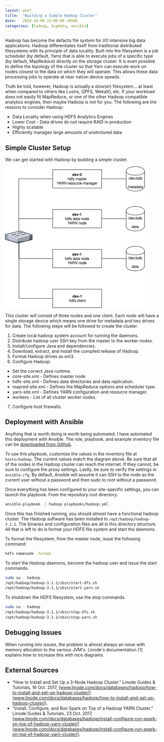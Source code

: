 ```yaml
---
layout: post
title:  "Building a Simple Hadoop Cluster"
date:   2018-10-08 23:00:00 +0500
categories: [hadoop, bigdata, ansible]
---
```


Hadoop has become the defacto file system for I/O intensive big data
applications. Hadoop differentiates itself from traditional distributed
filesystems with its principle of data locality. Built into the filesystem is a
job scheduler (by default, Yarn) that is able to execute jobs of a specific
type (by default, MapReduce) directly on the storage cluster. It is even
possible to define the topology of the cluster so that Yarn can execute work on
nodes closest to the data on which they will operate. This allows these data
processing jobs to operate at near native-device speeds.

Truth be told, however, Hadoop is actually a slow(er) filesystem... at least
when compared to others like Lustre, GPFS, WekaIO, etc. If your workload does
not easily fit MapReduce, or one of the other Hadoop compatible analytics
engines, then maybe Hadoop is not for you. The following are the reasons to
consider Hadoop:

* Data Locality when using HDFS Analytics Engines
* Lower Cost - Data drives do not require RAID in production
* Highly scalable
* Efficiently manages large amounts of unstrctured data

## Simple Cluster Setup

We can get started with Hadoop by building a simple cluster.

![Simple Hadoop](https://raw.githubusercontent.com/rmkraus/kraus.house/master/static/img/_posts/hdfs-simple.png  "Simple Hadoop Architecture")

This cluster will consist of three nodes and one client. Each node will have a
single storage device which means one drive for metadata and two drives for
data. The following steps will be followed to create the cluster.

1. Create local hadoop system account for running the daemons.
2. Distribute hadoop user SSH key from the master to the worker nodes.
3. Install/configure Java and dependencies.
4. Download, extract, and install the compiled release of Hadoop.
5. Format Hadoop drives as ext3.
6. Configure Hadoop:
  * Set the correct Java runtime.
  * core-site.xml - Defines master node
  * hdfs-site.xml - Defines data directories and data replication.
  * mapred-site.xml - Defines the MapReduce options and scheduler type.
  * yarn-site.xml - Defines YARN configuration and resource manager.
  * workers - List of all cluster worker nodes.
7. Configure host firewalls.

## Deployment with Ansible

Anything that is worth doing is worth being automated. I have automated this
deployment with Ansible. The role, playbook, and example inventory file can
be [downloaded from GitHub](https://github.com/rmkraus/ansible-hadoop).

To use this playbook, customize the values in the inventory file at
`hosts/hadoop`. The current values match the diagram above. Be sure that all of
the nodes in the Hadoop cluster can reach the internet. If they cannot, be sure
to configure the proxy settings. Lastly, be sure to verify the settings in
`ansible.cfg`. By default, Ansible will assume it can SSH to the node as the
current user without a password and then sudo to root without a password.

Once everything has been configured to your site-specific settings, you can
launch the playbook. From the repository root directory:

```bash
ansible-playbook -l hadoop playbooks/hadoop.yml
```

Once this has finished running, you should *almost* have a functional hadoop
cluster. The Hadoop software has been installed to `/opt/hadoop/hadoop-3.1.1`.
The binaries and configuration files are all in this directory structure. All
that is left to do is format your HDFS file system and start the daemons.

To format the filesystem, from the master node, issue the following command:

```bash
hdfs namenode -format
```

To start the Hadoop daemons, become the hadoop user and issue the start
commands.

```bash
sudo su - hadoop
/opt/hadoop/hadoop-3.1.1/sbin/start-dfs.sh
/opt/hadoop/hadoop-3.1.1/sbin/start-yarn.sh
```

To shutdown the HDFS filesystem, use the stop commands.

```bash
sudo su - hadoop
/opt/hadoop/hadoop-3.1.1/sbin/stop-dfs.sh
/opt/hadoop/hadoop-3.1.1/sbin/stop-yarn.sh
```

## Debugging Issues

When running into issues, the problem is almost always an issue with memory
allocation to the various JVM's. Linode's documentation [1] explains how to
increase this with nice diagrams.

## External Sources

* “How to Install and Set Up a 3-Node Hadoop Cluster.” Linode Guides & Tutorials, 16 Oct. 2017, [www.linode.com/docs/databases/hadoop/how-to-install-and-set-up-hadoop-cluster/](www.linode.com/docs/databases/hadoop/how-to-install-and-set-up-hadoop-cluster/).
* “Install, Configure, and Run Spark on Top of a Hadoop YARN Cluster.” Linode Guides & Tutorials, 23 Oct. 2017, [www.linode.com/docs/databases/hadoop/install-configure-run-spark-on-top-of-hadoop-yarn-cluster/](www.linode.com/docs/databases/hadoop/install-configure-run-spark-on-top-of-hadoop-yarn-cluster/).
